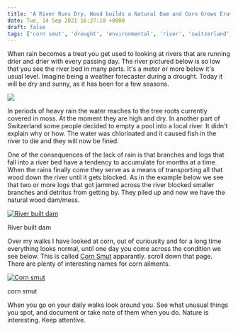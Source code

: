 ```yaml
---
title: 'A River Runs Dry, Wood builds a Natural Dam and Corn Grows Eratically.'
date: Tue, 14 Sep 2021 16:27:10 +0000
draft: false
tags: ['corn smut', 'drought', 'environmental', 'river', 'switzerland', 'walking']
---
```


When rain becomes a treat you get used to looking at rivers that are running drier and drier with every passing day. The river pictured below is so low that you see the river bed in many parts. It's a meter or more below it's usual level. Imagine being a weather forecaster during a drought. Today it will be dry and sunny, as it has been for a few seasons.

[![](https://www.main-vision.com/richard/blog/wp-content/uploads/2021/09/IMG_8285-scaled.jpg)](https://www.main-vision.com/richard/blog/wp-content/uploads/2021/09/IMG_8285-scaled.jpg)

In periods of heavy rain the water reaches to the tree roots currently covered in moss. At the moment they are high and dry. In another part of Switzerland some people decided to empty a pool into a local river. It didn't explain why or how. The water was chlorinated and it caused fish in the river to die and they will now be fined.

One of the consequences of the lack of rain is that branches and logs that fall into a river bed have a tendency to accumulate for months at a time. When the rains finally come they serve as a means of transporting all that wood down the river until it gets blocked. As in the example below we see that two or more logs that got jammed across the river blocked smaller branches and detritus from getting by. They piled up and now we have the natural wood dam/mess.

[![River built dam](https://www.main-vision.com/richard/blog/wp-content/uploads/2021/09/img_8288-1024x768.jpg)](https://www.main-vision.com/richard/blog/wp-content/uploads/2021/09/img_8288-scaled.jpg)

River built dam

Over my walks I have looked at corn, out of curiousity and for a long time everything looks normal, until one day you come across the condition we see below. This is called [Corn Smut](https://u.osu.edu/mastercorn/) apparantly. scroll down that page. There are plenty of interesting names for corn ailments.

[![Corn smut](https://www.main-vision.com/richard/blog/wp-content/uploads/2021/09/img_8284-768x1024.jpg)](https://www.main-vision.com/richard/blog/wp-content/uploads/2021/09/img_8284-scaled.jpg)

corn smut

When you go on your daily walks look around you. See what unusual things you spot, and document or take note of them when you do. Nature is interesting. Keep attentive.
